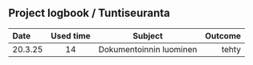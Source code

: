 ## Project logbook / Tuntiseuranta

| Date   | Used time | Subject                | Outcome |
|:--------|:-----------:|:------------------------:|---------:|
| 20.3.25| 14        | Dokumentoinnin luominen | tehty   |


